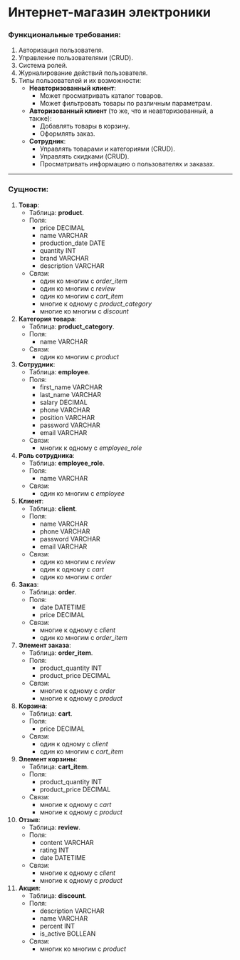 # Интернет-магазин электроники
### Функциональные требования:
1. Авторизация пользователя.
2. Управление пользователями (CRUD).
3. Система ролей.
4. Журналирование действий пользователя.
5. Типы пользователей и их возможности:
    - **Неавторизованный клиент**:
        + Может просматривать каталог товаров.
        + Может фильтровать товары по различным параметрам.
    - **Авторизованный клиент** (то же, что и неавторизованный, а также):
        + Добавлять товары в корзину.
        + Оформлять заказ.
    - **Сотрудник**:
        + Управлять товарами и категориями (CRUD).
        + Управлять скидками (CRUD).
        + Просматривать информацию о пользователях и заказах.
---
### Сущности:
1. **Товар**:
    - Таблица: **product**.
    - Поля:
        + price DECIMAL 
        + name VARCHAR 
        + production_date DATE 
        + quantity INT 
        + brand VARCHAR 
        + description VARCHAR
    - Связи:
        + один ко многим с _order_item_
        + один ко многим с _review_
        + один ко многим с _cart_item_
        + многие к одному с _product_category_
        + многие ко многим с _discount_
2. **Категория товара**:
    - Таблица: **product_category**.
    - Поля:
        + name VARCHAR
    - Связи:
        + один ко многим с _product_
3. **Сотрудник**:
    - Таблица: **employee**.
    - Поля:
        + first_name VARCHAR 
        + last_name VARCHAR 
        + salary DECIMAL  
        + phone VARCHAR
        + position VARCHAR 
        + password VARCHAR 
        + email VARCHAR 
    - Связи:
        + многик к одному с _employee_role_
4. **Роль сотрудника**:
    - Таблица: **employee_role**.
    - Поля:
        + name VARCHAR
    - Связи:
        + один ко многим с _employee_
5. **Клиент**:
    - Таблица: **client**.
    - Поля:
        + name VARCHAR
        + phone VARCHAR 
        + password VARCHAR 
        + email VARCHAR 
    - Связи:
        + один ко многим с _review_
        + один к одному с _cart_
        + один ко многим с _order_
6. **Заказ**:
    - Таблица: **order**.
    - Поля:
        + date DATETIME 
        + price DECIMAL  
    - Связи:
        + многие к одному с _client_
        + один ко многим с _order_item_
7. **Элемент заказа**:
    - Таблица: **order_item**.
    - Поля:
        + product_quantity INT 
        + product_price DECIMAL  
    - Связи:
        + многие к одному с _order_
        + многие к одному с _product_
8. **Корзина**:
    - Таблица: **cart**.
    - Поля:
        + price DECIMAL 
    - Связи:
        + один к одному с _client_
        + один ко многим с _cart_item_
9. **Элемент корзины**:
    - Таблица: **cart_item**.
    - Поля:
        + product_quantity INT 
        + product_price DECIMAL 
    - Связи:
        + многие к одному с _cart_
        + многие к одному с _product_
10. **Отзыв**:
    - Таблица: **review**.
    - Поля:
        + content VARCHAR 
        + rating INT 
        + date DATETIME 
    - Связи:
        + многие к одному с _client_
        + многие к одному с _product_
11. **Акция**:
    - Таблица: **discount**.
    - Поля:
        + description VARCHAR 
        + name VARCHAR 
        + percent INT 
        + is_active BOLLEAN 
    - Связи:
        + многик ко многим с _product_